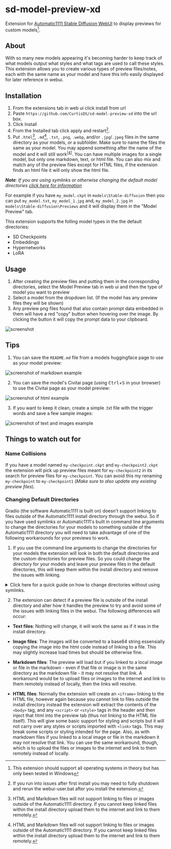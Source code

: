 # sd-model-preview-xd
Extension for [Automatic1111 Stable Diffusion WebUI](https://github.com/AUTOMATIC1111/stable-diffusion-webui) to display previews for custom models[^1].

[^1]: This extension should support all operating systems in theory but has only been tested in Windows

## About
With so many new models appearing it's becoming harder to keep track of what models output what styles and what tags are used to call these styles.
This extension allows you to create various types of preview files/notes, each with the same name as your model and have this info easily displayed for later reference in webui.

## Installation
1. From the extensions tab in web ui click install from url
2. Paste `https://github.com/CurtisDS/sd-model-preview-xd` into the url box.
3. Click Install
4. From the Installed tab click apply and restart[^2].
5. Put `.html`[^3], `.md`[^3], `.txt`, `.png`, `.webp`, and/or `.jpg`/`.jpeg` files in the same directory as your models, or a subfolder. Make sure to name the files the same as your model. You may append something after the name of the model and it will still work<sup>[[4]](#name-collisions)</sup>. You can have multiple images for a single model, but only one markdown, text, or html file. You can also mix and match any of the preview files except for HTML files, if the extension finds an html file it will only show the html file.

[^2]: If you run into issues after first install you may need to fully shutdown and rerun the webui-user.bat after you install the extension.
[^3]: HTML and Markdown files will not support linking to files or images outside of the Automatic1111 directory. If you cannot keep linked files within the install directory upload them to the internet and link to them remotely.

***Note**: If you are using symlinks or otherwise changing the default model directories [click here for information](#changing-default-directories)*

For example if you have `my_model.ckpt` in `models\Stable-diffusion` then you can put `my_model.txt`, `my_model_1.jpg` and, `my_model_2.jpg` in `models\Stable-diffusion\Previews` and it will display them in the "Model Preview" tab.

This extension supports the folling model types in the the default directories:

- SD Checkpoints
- Embeddings
- Hypernetworks
- LoRA

## Usage
1. After creating the preview files and putting them in the corresponding directories, select the Model Preview tab in web ui and then the type of model you want to preview
2. Select a model from the dropdown list. (If the model has any preview files they will be shown)
3. Any preview png files found that also contain prompt data embedded in them will have a red "copy" button when hovering over the image. By clicking the button it will copy the prompt data to your clipboard.

![screenshot](https://github.com/CurtisDS/sd-model-preview-xd/raw/main/sd-model-preview-xd.png)

## Tips

1. You can save the `README.md` file from a models huggingface page to use as your model preview:

![screenshot of markdown example](https://github.com/CurtisDS/sd-model-preview-xd/raw/main/sd-model-preview-xd-markdown-example.png)

2. You can save the model's Civitai page (using <kbd>Ctrl</kbd>+<kbd>S</kbd> in your browser) to use the Civitai page as your model preview:

![screenshot of html example](https://github.com/CurtisDS/sd-model-preview-xd/raw/main/sd-model-preview-xd-html-example.png)

3. If you want to keep it clean, create a simple .txt file with the trigger words and save a few sample images:

![screenshot of text and images example](https://github.com/CurtisDS/sd-model-preview-xd/raw/main/sd-model-preview-xd-text-and-image-example.png)

## Things to watch out for

### Name Collisions

If you have a model named `my-checkpoint.ckpt` and `my-checkpoint2.ckpt` the extension will pick up preview files meant for `my-checkpoint2` in its search for preview files for `my-checkpoint`. You can avoid this my renaming `my-checkpoint` to `my-checkpoint1` (*Make sure to also update any existing preview files*).

### Changing Default Directories

Gradio (the software Automatic1111 is built on) doesn't support linking to files outside of the Automatic1111 install directory through the webui. So if you have used symlinks or Automatic1111's built in command line arguments to change the directories for your models to something outside of the Automatic1111 directory you will need to take advantage of one of the following workarounds for your previews to work.

1. If you use the command line arguments to change the directories for your models the extension will look in both the default directories and the custom directories for preview files. So you could change the directory for your models and leave your preview files in the default directories, this will keep them within the install directory and remove the issues with linking.

<details>
<summary>Click here for a quick guide on how to change directories without using symlinks.</summary>
​

If you want to change the directories for models add these settings to your `web-user.bat` `COMMANDLINE_ARGS` for each model type:

`--ckpt-dir "D:\\my models\\checkpoints"`

`--hypernetwork-dir "D:\\my models\\hypernetworks"`

`--embeddings-dir "D:\\my models\\embeddings"`

`--lora-dir "D:\\my models\\lora"`

If you wanted to use all the settings at once your COMMANDLINE_ARGS line would look something like this:

```bash
set COMMANDLINE_ARGS=--xformers --api --ckpt-dir "D:\\my models\\checkpoints" --hypernetwork-dir "D:\\my models\\hypernetworks" --embeddings-dir "D:\\my models\\embeddings" --lora-dir "D:\\my models\\lora"
```

</details>

2. The extension can detect if a preview file is outside of the install directory and alter how it handles the preview to try and avoid some of the issues with linking files in the webui. The following differences will occur:
- **Text files**: Nothing will change, it will work the same as if it was in the install directory.

- **Image files**: The images will be converted to a base64 string essensially copying the image into the html code instead of linking to a file. This may slightly increase load times but should be otherwise fine.

- **Markdown files**: The preview will load but if you linked to a local image or file in the markdown - even if that file or image is in the same directory as the markdown file - it may not resolve that link. A workaround would be to upload files or images to the internet and link to them remotely instead of locally, then the links will resolve.

- **HTML files**: Normally the extension will create an `<iframe>` linking to the HTML file, however again because you cannot link to files outside the install directory instead the extension will extract the contents of the `<body>` tag, and any `<script>` or `<style>` tags in the header and then inject that html into the preview tab (thus not linking to the HTML file itself). This will give some basic support for styling and scripts but it will not carry over any styles or scripts imported with `<link>` tags. This may break some scripts or styling intended for the page. Also, as with markdown files if you linked to a local image or file in the markdown it may not resolve that link. You can use the same workaround, though, which is to upload the files or images to the internet and link to them remotely instead of locally.
